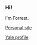 ### Hi! 

I'm Forrest. 

[Personal site](www.crawfordlab.io)

[Yale profile](https://ysph.yale.edu/profile/forrest-crawford)
